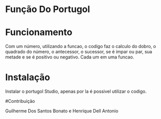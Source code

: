 #  Função Do Portugol

# Funcionamento
Com um número, utilizando a funcao, o codigo faz o calculo do dobro, o quadrado do número, o antecessor, o sucessor, se é impar ou par, sua metade e se é positivo ou negativo. Cada um em uma funcao.

# Instalação
Instalar o portugol Studio, apenas por la é possivel utilizar o codigo.

#Contribuição

Guilherme Dos Santos Bonato e Henrique Dell Antonio
